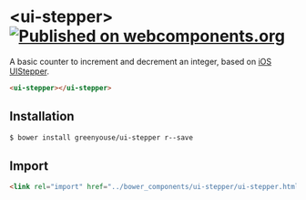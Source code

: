 # \<ui-stepper\> [![Published on webcomponents.org](https://img.shields.io/badge/webcomponents.org-published-blue.svg)](https://www.webcomponents.org/element/greenyouse/ui-stepper)

A basic counter to increment and decrement an integer, based on [iOS UIStepper](https://developer.apple.com/documentation/uikit/uistepper).

<!-- 
```
<custom-element-demo>
  <template>
    <script src="../webcomponentsjs/webcomponents-lite.js"></script>
    <link rel="import" href="ui-stepper.html">

    <next-code-block></next-code-block>
  </template>
</custom-element-demo>
```
 -->
 
 ```html
 <ui-stepper></ui-stepper>
 ```

## Installation

```sh
$ bower install greenyouse/ui-stepper r--save
```

## Import

```html
<link rel="import" href="../bower_components/ui-stepper/ui-stepper.html">
```